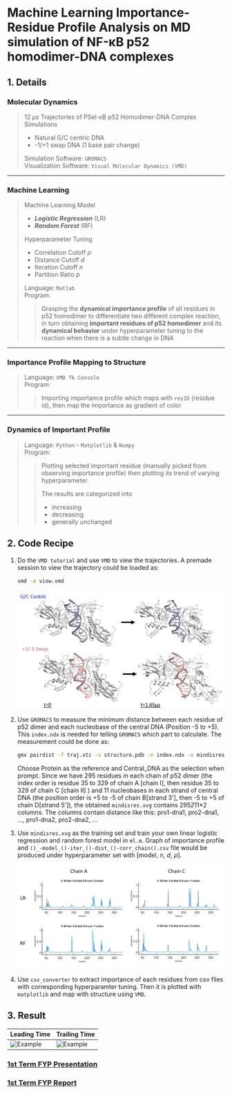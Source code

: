 # Machine Learning Importance-Residue Profile Analysis on MD simulation of NF-κB p52 homodimer-DNA complexes

## 1. Details

### Molecular Dynamics 
> 12 $\mu s$ Trajectories of PSel-κB p52 Homodimer-DNA Complex Simulations 
>   - Natural G/C centric DNA
>   - -1/+1 swap DNA (1 base pair change)
> 
> Simulation Software: `GROMACS`   
> Visualization Software: `Visual Molecular Dynamics (VMD)`
>

***

### Machine Learning 

> Machine Learning Model 
> - ***Logistic Regression*** (LR)
> - ***Random Forest*** (RF)
>
> Hyperparameter Tuning
> - Correlation Cutoff $\rho$
> - Distance Cutoff $d$
> - Iteration Cutoff $n$
> - Partition Ratio $p$
>
> Language: `Matlab`  
> Program:  
>> Grasping the **dynamical importance profile** of all residues in p52 homodimer  to differentiate two different complex reaction, in turn obtaining **important residues of p52 homodimer** and its **dynamical behavior** under hyperparameter tuning to the reaction when there is a subtle change in DNA  
> 
> 

***

### Importance Profile Mapping to Structure 

> Language: `VMD Tk Console`  
> Program: 
>> Importing importance profile which maps with `resID` (residue id), then map the importance as gradient of color 

***

### Dynamics of Important Profile 

> Language: `Python` - `Matplotlib` & `Numpy`   
> Program:   
>> Plotting selected important residue (manually picked from observing importance profile) then plotting its trend of varying hyperparameter.   
>>
>> The results are categorized into
>> - increasing
>> - decreasing
>> - generally unchanged

## 2. Code Recipe

1. Do the `VMD tutorial` and use `VMD` to view the trajectories. A premade session to view the trajectory could be loaded as:
	``` bash
	vmd -e view.vmd
	```
	![simulation](./Asset/vmd_simulation.png)


2. Use `GROMACS` to measure the minimum distance between each residue of p52 dimer and each nucleobase of the central DNA (Position -5 to +5). This `index.ndx` is needed for telling `GROMACS` which part to calculate. The measurement could be done as:
	``` bash
	gmx pairdist -f traj.xtc -s structure.pdb -n index.ndx -o mindisres.xvg -refgrouping res -selgrouping res
	```
	Choose Protein as the reference and Central_DNA as the selection when prompt. 
	Since we have 295 residues in each chain of p52 dimer (the index order is residue 35 to 329 of chain A [chain I], then residue 35 to 329 of chain C [chain II] ) and 11 nucleobases in each strand of central DNA (the position order is +5 to -5 of chain B[strand 3'], then -5 to +5 of chain D[strand 5']), the obtained `mindisres.xvg` contains 295*2*11*2 columns. The columns contain distance like this: pro1-dna1, pro2-dna1, ..., pro1-dna2, pro2-dna2, ...

3. Use `mindisres.xvg` as the training set and train your own linear logistic regression and random forest model in `ml.m`. Graph of importance profile and `()_-model_()-iter_()-dist_()-corr_chain().csv` file would be produced under hyperparameter set with [model, $n$, $d$, $\rho$]. 

	![ml_graph](./Asset/ml_graph.png)

4. Use `csv_converter` to extract importance of each residues from csv files with corresponding hyperparamter tuning. Then it is plotted with `matplotlib` and map with structure using `VMD`. 



## 3. Result 

| Leading Time  | Trailing Time  |
| ----------- | ----------- |
| ![Example]()      | ![Example]()        |


### [1st Term FYP Presentation](https://docs.google.com/presentation/d/14aqJsW1jiOO9M-DGyBVcd_HPgO4b68ga/edit?usp=sharing&ouid=110148678779983739038&rtpof=true&sd=true)

### [1st Term FYP Report](https://drive.google.com/file/d/1xcn-ivw_24DQZdETndDcmKVqA2lJp3lw/view?usp=sharing)
